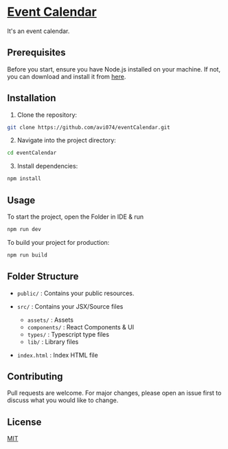 # [Event Calendar](https://avi074.github.io/eventCalendar/)

It's an event calendar. 

## Prerequisites

Before you start, ensure you have Node.js installed on your machine. If not, you can download and install it from [here](https://nodejs.org/).

## Installation

1. Clone the repository:

```bash
git clone https://github.com/avi074/eventCalendar.git
```

2. Navigate into the project directory:

```bash
cd eventCalendar
```

3. Install dependencies:

```bash
npm install
```

## Usage

To start the project, open the Folder in IDE & run

```bash
npm run dev
```

To build your project for production:

```bash
npm run build
```

## Folder Structure

- `public/` : Contains your public resources.

- `src/` : Contains your JSX/Source files

  - `assets/` : Assets
  - `components/` : React Components & UI
  - `types/` : Typescript type files
  - `lib/` : Library files

- `index.html` : Index HTML file


## Contributing

Pull requests are welcome. For major changes, please open an issue first to discuss what you would like to change.

## License

[MIT](LICENSE)